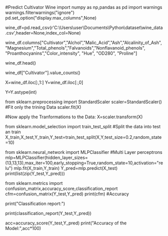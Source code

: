#Predict Cultivator Wine
import numpy as np,pandas as pd
import warnings
warnings.filterwarnings("ignore")
pd.set_option("display.max_columns",None)

wine_df=pd.read_csv(r'C:\Users\user\Documents\Python\dataset\wine_data.csv',header=None,index_col=None)

wine_df.columns["Cultivator","Alchol","Malic_Acid","Ash","Alcalinity_of_Ash","Magnesium","Total_phenols","Falvanoids","Nonflavanoid_phenols", "Proanthocyanins","Color_intensity", "Hue", "OD280", "Proline"]

wine_df.head()

wine_df["Cultivator"].value_counts()

X=wine_df.iloc[:,1:]
Y=wine_df.iloc[:,0]

Y=Y.astype(int)

from sklearn.preprocessing import StandardScaler
scaler=StandardScaler()
#Fit only the trining Data
scaler.fit(X)


#Now apply the Tranformations to the Data:
X=scaler.transform(X)


from sklearn.model_selection import train_test_split
#Split the data into test an train
X_train,X_test,Y_train,Y_test=train_test_split(X,Y,test_size=0.2,random_state=10)

from sklearn.neural_network import MLPClassifier #Multi Layer perceptrons
mlp=MLPClassifier(hidden_layer_sizes=(13,13,13),max_iter=100,early_stopping=True,random_state=10,activation="relu")
mlp.fit(X_train,Y_train)
Y_pred=mlp.predict(X_test)
print(list(zip(Y_test,Y_pred)))

from sklearn.metrics import confusion_matrix,accuracy_score,classification_report
cfm=confusion_matrix(Y_test,Y_pred)
print(cfm)    #Accuracy

print("Classification report:")

print(classification_report(Y_test,Y_pred))

acc=accuracy_score(Y_test,Y_pred)
print("Accuracy of the Model:",acc*100)
